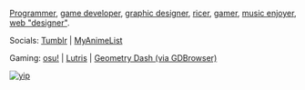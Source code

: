 <!-- uncomment thing below when on vacation ok -->
<!--
![umaru chan living the life](https://iammoltony.github.io/Images_FolderIMEAN_directory/im%20chilling%20yo.jpg)
im on vacation please dont bother me

---

-->

[Programmer](https://github.com/IAmMoltony/useless-sh), [game developer](https://github.com/IAmMoltony/nonoSharp), [graphic designer](https://github.com/IAmMoltony/desktop-wallpaper), [ricer](https://github.com/IAmMoltony/configs), [gamer](https://github.com/IAmMoltony/savefiles), [music enjoyer](https://github.com/IAmMoltony/music-lib), [web "designer"](https://iammoltony.github.io).

Socials: [Tumblr](https://tumblr.com/moltony) | [MyAnimeList](https://myanimelist.net/profile/Moltony)

Gaming: [osu!](https://osu.ppy.sh/users/34607499) | [Lutris](https://lutris.net/user/moltony) | [Geometry Dash (via GDBrowser)](https://gdbrowser.com/u/moltony)

[![yip](https://iammoltony.github.io/cert/moltony_certified.jpg)](https://iammoltony.github.io)
